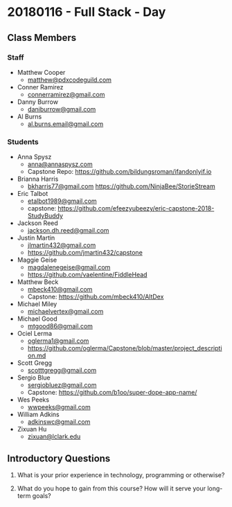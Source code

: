 # 20180116 - Full Stack - Day

## Class Members

### Staff

- Matthew Cooper
    - matthew@pdxcodeguild.com
- Conner Ramirez
    - connerramirez@gmail.com
- Danny Burrow
    - daniburrow@gmail.com
- Al Burns
    - al.burns.email@gmail.com

### Students

- Anna Spysz
    - anna@annaspysz.com
    - Capstone Repo: https://github.com/bildungsroman/ifandonlyif.io
- Brianna Harris
    - bkharris77@gmail.com
    https://github.com/NinjaBee/StorieStream
- Eric Talbot
    - etalbot1989@gmail.com
    - capstone: https://github.com/efeezyubeezy/eric-capstone-2018-StudyBuddy
- Jackson Reed
    - jackson.dh.reed@gmail.com
- Justin Martin
    - jlmartin432@gmail.com
    - https://github.com/jmartin432/capstone
- Maggie Geise
    - magdalenegeise@gmail.com
    - https://github.com/vaelentine/FiddleHead
- Matthew Beck
    - mbeck410@gmail.com
    - Capstone: https://github.com/mbeck410/AltDex
- Michael Miley
    - michaelvertex@gmail.com
- Michael Good
    - mtgood86@gmail.com
- Ociel Lerma
    - oglerma1@gmail.com
    - https://github.com/oglerma/Capstone/blob/master/project_description.md
- Scott Gregg
    - scotttgregg@gmail.com
- Sergio Blue
    - sergiobluez@gmail.com
    - Capstone: https://github.com/b1oo/super-dope-app-name/
- Wes Peeks
    - wwpeeks@gmail.com
- William Adkins
    - adkinswc@gmail.com
- Zixuan Hu
    - zixuan@lclark.edu


## Introductory Questions

1. What is your prior experience in technology, programming or otherwise?

2. What do you hope to gain from this course? How will it serve your long-term goals?




